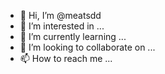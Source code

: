 - 👋 Hi, I’m @meatsdd
- 👀 I’m interested in ...
- 🌱 I’m currently learning ...
- 💞️ I’m looking to collaborate on ...
- 📫 How to reach me ...

<!---
meatsdd/meatsdd is a ✨ special ✨ repository because its `README.md` (this file) appears on your GitHub profile.
You can click the Preview link to take a look at your changes.
--->
